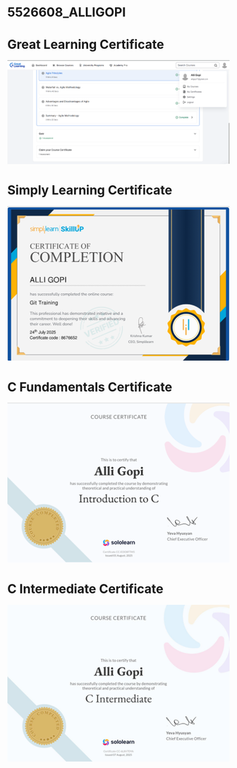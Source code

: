 # 5526608_ALLIGOPI

# Great Learning Certificate
![image alt](https://github.com/alligopi/5526608_ALLIGOPI/blob/cbac65b5dc71134eff0311433e2d094d998d985a/SDLC/Agile%20for%20beginers.png)


# Simply Learning Certificate
![image alt](https://github.com/alligopi/5526608_ALLIGOPI/blob/5a468e8f5258dabb79ba74d675d8d254476b83cc/GIT/Git_Simply_learn.png)

# C Fundamentals Certificate
![image alt](https://github.com/alligopi/5526608_ALLIGOPI/blob/822abb1a6d6723a32592fc2ecf12e1dcc0043d56/Essentials%20of%20C%20Programming/c_fundamentals.png)

# C Intermediate Certificate
![image alt](https://github.com/alligopi/5526608_ALLIGOPI/blob/54cb6dc71758ba645a30202b940df80decd46fab/Essentials%20of%20C%20Programming/C_intermediate.jpg)
